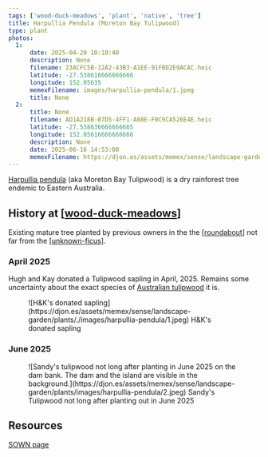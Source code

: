 ```yaml
---
tags: ['wood-duck-meadows', 'plant', 'native', 'tree']
title: Harpullia Pendula (Moreton Bay Tulipwood)
type: plant
photos:
  1:
      date: 2025-04-20 10:10:40
      description: None
      filename: 23ACFC5B-12A2-43B3-A1EE-91FBD2E9ACAC.heic
      latitude: -27.538616666666666
      longitude: 152.05635
      memexFilename: images/harpullia-pendula/1.jpeg
      title: None
  2:
      title: None
      filename: AD1A218B-07D5-4FF1-A88E-F0C9CA526E4E.heic
      latitude: -27.538636666666665
      longitude: 152.05616666666666
      description: None
      date: 2025-06-16 14:53:08
      memexFilename: https://djon.es/assets/memex/sense/landscape-garden/plants/images/harpullia-pendula/2.jpeg
---
```

[Harpullia pendula](https://en.wikipedia.org/wiki/Harpullia_pendula) (aka Moreton Bay Tulipwood) is a dry rainforest tree endemic to Eastern Australia.

## History at [[wood-duck-meadows]]

Existing mature tree planted by previous owners in the the [[roundabout]] not far from the [[unknown-ficus]].

### April 2025

Hugh and Kay donated a Tulipwood sapling in April, 2025. Remains some uncertainty about the exact species of [Australian tulipwood](https://en.wikipedia.org/wiki/Tulipwood#Australian) it is.

<figure markdown>
![H&K's donated sapling](https://djon.es/assets/memex/sense/landscape-garden/plants/./images/harpullia-pendula/1.jpeg)
<caption>H&K's donated sapling</caption>
</figure>

### June 2025

<figure markdown>
![Sandy's tulipwood not long after planting in June 2025 on the dam bank. The dam and the island are visible in the background.](https://djon.es/assets/memex/sense/landscape-garden/plants/images/harpullia-pendula/2.jpeg)
<caption>Sandy's Tulipwood not long after planting out in June 2025</caption>
</figure>


## Resources

[SOWN page](https://sown.com.au/harpullia-pendula-sapindacea-australian-tulipwood/)

[//begin]: # "Autogenerated link references for markdown compatibility"
[wood-duck-meadows]: ../wood-duck-meadows "Wood duck meadows"
[roundabout]: ../roundabout "Roundabout"
[unknown-ficus]: ../individual-plants/unknown-ficus "Unknown ficus"
[//end]: # "Autogenerated link references"